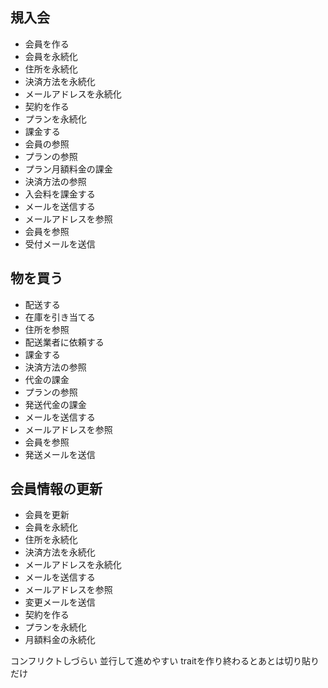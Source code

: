 ## 規入会
+ 会員を作る
 + 会員を永続化
 + 住所を永続化
 + 決済方法を永続化
 + メールアドレスを永続化
+ 契約を作る
 + プランを永続化
+ 課金する
 + 会員の参照
 + プランの参照
 + プラン月額料金の課金
 + 決済方法の参照
 + 入会料を課金する
+ メールを送信する
 + メールアドレスを参照
 + 会員を参照
 + 受付メールを送信

## 物を買う
+ 配送する
 + 在庫を引き当てる
 + 住所を参照
 + 配送業者に依頼する
+ 課金する
 + 決済方法の参照
 + 代金の課金
 + プランの参照
 + 発送代金の課金
+ メールを送信する
 + メールアドレスを参照
 + 会員を参照
 + 発送メールを送信

## 会員情報の更新
+ 会員を更新
 + 会員を永続化
 + 住所を永続化
 + 決済方法を永続化
 + メールアドレスを永続化
+ メールを送信する
 + メールアドレスを参照
 + 変更メールを送信
+ 契約を作る
 + プランを永続化
 + 月額料金の永続化

コンフリクトしづらい
並行して進めやすい
traitを作り終わるとあとは切り貼りだけ
